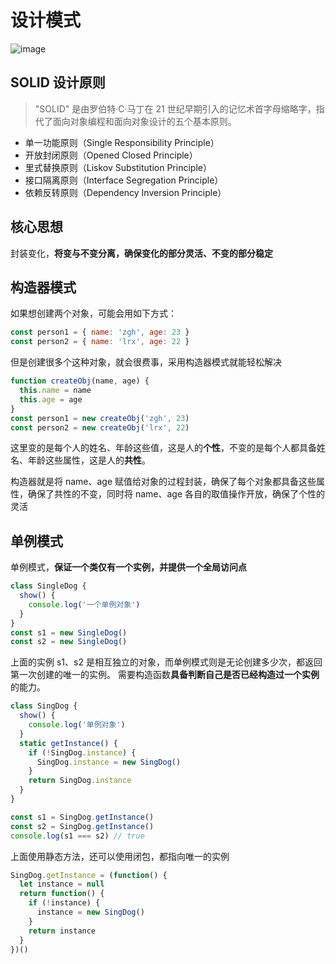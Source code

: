 # 设计模式

![image](/blog/img/fe/js2.png)

## SOLID 设计原则

> "SOLID" 是由罗伯特·C·马丁在 21 世纪早期引入的记忆术首字母缩略字，指代了面向对象编程和面向对象设计的五个基本原则。

- 单一功能原则（Single Responsibility Principle）
- 开放封闭原则（Opened Closed Principle）
- 里式替换原则（Liskov Substitution Principle）
- 接口隔离原则（Interface Segregation Principle）
- 依赖反转原则（Dependency Inversion Principle）

## 核心思想

封装变化，**将变与不变分离，确保变化的部分灵活、不变的部分稳定**

## 构造器模式

如果想创建两个对象，可能会用如下方式：

```js
const person1 = { name: 'zgh', age: 23 }
const person2 = { name: 'lrx', age: 22 }
```

但是创建很多个这种对象，就会很费事，采用构造器模式就能轻松解决

```js
function createObj(name, age) {
  this.name = name
  this.age = age
}
const person1 = new createObj('zgh', 23)
const person2 = new createObj('lrx', 22)
```

这里变的是每个人的姓名、年龄这些值，这是人的**个性**，不变的是每个人都具备姓名、年龄这些属性，这是人的**共性**。

构造器就是将 name、age 赋值给对象的过程封装，确保了每个对象都具备这些属性，确保了共性的不变，同时将 name、age 各自的取值操作开放，确保了个性的灵活

## 单例模式

单例模式，**保证一个类仅有一个实例，并提供一个全局访问点**

```js
class SingleDog {
  show() {
    console.log('一个单例对象')
  }
}
const s1 = new SingleDog()
const s2 = new SingleDog()
```

上面的实例 s1、s2 是相互独立的对象，而单例模式则是无论创建多少次，都返回第一次创建的唯一的实例。
需要构造函数**具备判断自己是否已经构造过一个实例**的能力。

```js
class SingDog {
  show() {
    console.log('单例对象')
  }
  static getInstance() {
    if (!SingDog.instance) {
      SingDog.instance = new SingDog()
    }
    return SingDog.instance
  }
}

const s1 = SingDog.getInstance()
const s2 = SingDog.getInstance()
console.log(s1 === s2) // true
```

上面使用静态方法，还可以使用闭包，都指向唯一的实例

```js
SingDog.getInstance = (function() {
  let instance = null
  return function() {
    if (!instance) {
      instance = new SingDog()
    }
    return instance
  }
})()
```
